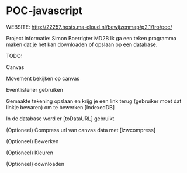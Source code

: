 # POC-javascript

WEBSITE: http://22257.hosts.ma-cloud.nl/bewijzenmap/p2.1/fro/poc/

Project informatie:
Simon Boerrigter MD2B
Ik ga een teken programma maken dat je het kan downloaden of opslaan op een database.

TODO:

Canvas

Movement bekijken op canvas

Eventlistener gebruiken

Gemaakte tekening opslaan en krijg je een link terug (gebruiker moet dat linkje bewaren) om te bewerken [IndexedDB]

In de database word er [toDataURL] gebruikt

(Optioneel) Compress url van canvas data met [lzwcompress]

(Optioneel) Bewerken

(Optioneel) Kleuren


(Optioneel) downloaden

